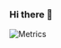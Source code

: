 ### Hi there 👋

![Metrics](https://metrics.lecoq.io/Marcus1YouTube?template=classic&languages=1&projects=1&achievements=1&base.indepth=false&base.hireable=false&languages.limit=8&languages.threshold=0%25&languages.other=false&languages.colors=github&languages.sections=most-used&languages.indepth=false&languages.analysis.timeout=15&languages.categories=markup%2C%20programming&languages.recent.categories=markup%2C%20programming&languages.recent.load=300&languages.recent.days=14&projects.limit=4&projects.descriptions=false&achievements.threshold=C&achievements.secrets=true&achievements.display=detailed&achievements.limit=0&config.timezone=Europe%2FBudapest)
